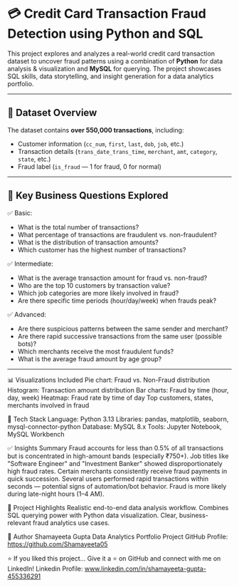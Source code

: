 # 💳 Credit Card Transaction Fraud Detection using Python and SQL

This project explores and analyzes a real-world credit card transaction dataset to uncover fraud patterns using a combination of **Python** for data analysis & visualization and **MySQL** for querying. The project showcases SQL skills, data storytelling, and insight generation for a data analytics portfolio.

---

## 📂 Dataset Overview

The dataset contains **over 550,000 transactions**, including:
- Customer information (`cc_num`, `first`, `last`, `dob`, `job`, etc.)
- Transaction details (`trans_date_trans_time`, `merchant`, `amt`, `category`, `state`, etc.)
- Fraud label (`is_fraud` — 1 for fraud, 0 for normal)

---

## 🧠 Key Business Questions Explored

✅ Basic:
- What is the total number of transactions?
- What percentage of transactions are fraudulent vs. non-fraudulent?
- What is the distribution of transaction amounts?
- Which customer has the highest number of transactions?

✅ Intermediate:
- What is the average transaction amount for fraud vs. non-fraud?
- Who are the top 10 customers by transaction value?
- Which job categories are more likely involved in fraud?
- Are there specific time periods (hour/day/week) when frauds peak?

✅ Advanced:
- Are there suspicious patterns between the same sender and merchant?
- Are there rapid successive transactions from the same user (possible bots)?
- Which merchants receive the most fraudulent funds?
- What is the average fraud amount by age group?

---

📊 Visualizations Included
Pie chart: Fraud vs. Non-Fraud distribution
Histogram: Transaction amount distribution
Bar charts: Fraud by time (hour, day, week)
Heatmap: Fraud rate by time of day
Top customers, states, merchants involved in fraud

🧰 Tech Stack
Language: Python 3.13
Libraries: pandas, matplotlib, seaborn, mysql-connector-python
Database: MySQL 8.x
Tools: Jupyter Notebook, MySQL Workbench

✅ Insights Summary
Fraud accounts for less than 0.5% of all transactions but is concentrated in high-amount bands (especially ₹750+).
Job titles like "Software Engineer" and "Investment Banker" showed disproportionately high fraud rates.
Certain merchants consistently receive fraud payments in quick succession.
Several users performed rapid transactions within seconds — potential signs of automation/bot behavior.
Fraud is more likely during late-night hours (1–4 AM).

🔗 Project Highlights
Realistic end-to-end data analysis workflow.
Combines SQL querying power with Python data visualization.
Clear, business-relevant fraud analytics use cases.

📌 Author
Shamayeeta Gupta
Data Analytics Portfolio Project
GitHub Profile: https://github.com/Shamayeeta05

⭐ If you liked this project...
Give it a ⭐ on GitHub and connect with me on LinkedIn!
Linkedin Profile: www.linkedin.com/in/shamayeeta-gupta-455336291
